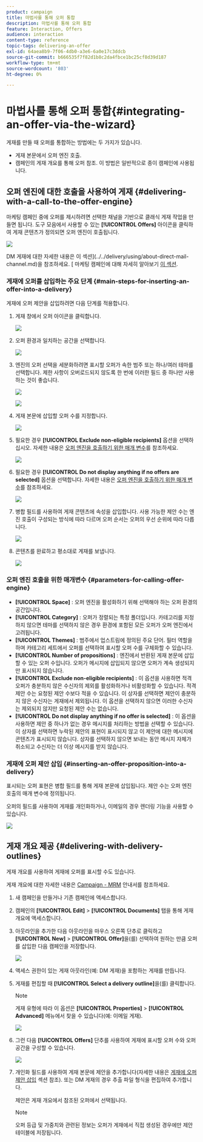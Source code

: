 ```yaml
---
product: campaign
title: 마법사를 통해 오퍼 통합
description: 마법사를 통해 오퍼 통합
feature: Interaction, Offers
audience: interaction
content-type: reference
topic-tags: delivering-an-offer
exl-id: 64aea8b9-7f06-4db0-a3e6-6a0e17c3ddcb
source-git-commit: b666535f7f82d1b8c2da4fbce1bc25cf8d39d187
workflow-type: tm+mt
source-wordcount: '803'
ht-degree: 0%

---
```


# 마법사를 통해 오퍼 통합{#integrating-an-offer-via-the-wizard}



게재를 만들 때 오퍼를 통합하는 방법에는 두 가지가 있습니다.

* 게재 본문에서 오퍼 엔진 호출.
* 캠페인의 게재 개요를 통해 오퍼 참조. 이 방법은 일반적으로 종이 캠페인에 사용됩니다.

## 오퍼 엔진에 대한 호출을 사용하여 게재 {#delivering-with-a-call-to-the-offer-engine}

마케팅 캠페인 중에 오퍼를 제시하려면 선택한 채널을 기반으로 클래식 게재 작업을 만들면 됩니다. 도구 모음에서 사용할 수 있는 **[!UICONTROL Offers]** 아이콘을 클릭하여 게재 콘텐츠가 정의되면 오퍼 엔진이 호출됩니다.

![](assets/offer_delivery_009.png)

DM 게재에 대한 자세한 내용은 이 섹션](../../delivery/using/about-direct-mail-channel.md)을 참조하세요. [ 마케팅 캠페인에 대해 자세히 알아보기 [이 섹션](../../campaign/using/setting-up-marketing-campaigns.md).

### 게재에 오퍼를 삽입하는 주요 단계 {#main-steps-for-inserting-an-offer-into-a-delivery}

게재에 오퍼 제안을 삽입하려면 다음 단계를 적용합니다.

1. 게재 창에서 오퍼 아이콘을 클릭합니다.

   ![](assets/offer_delivery_001.png)

1. 오퍼 환경과 일치하는 공간을 선택합니다.

   ![](assets/offer_delivery_002.png)

1. 엔진의 오퍼 선택을 세분화하려면 표시할 오퍼가 속한 범주 또는 하나/여러 테마를 선택합니다. 제한 사항이 오버로드되지 않도록 한 번에 이러한 필드 중 하나만 사용하는 것이 좋습니다.

   ![](assets/offer_delivery_003.png)

   ![](assets/offer_delivery_004.png)

1. 게재 본문에 삽입할 오퍼 수를 지정합니다.

   ![](assets/offer_delivery_005.png)

1. 필요한 경우 **[!UICONTROL Exclude non-eligible recipients]** 옵션을 선택하십시오. 자세한 내용은 [오퍼 엔진을 호출하기 위한 매개 변수](#parameters-for-calling-offer-engine)를 참조하세요.

   ![](assets/offer_delivery_006.png)

1. 필요한 경우 **[!UICONTROL Do not display anything if no offers are selected]** 옵션을 선택합니다. 자세한 내용은 [오퍼 엔진을 호출하기 위한 매개 변수](#parameters-for-calling-offer-engine)를 참조하세요.

   ![](assets/offer_delivery_007.png)

1. 병합 필드를 사용하여 게재 콘텐츠에 속성을 삽입합니다. 사용 가능한 제안 수는 엔진 호출이 구성되는 방식에 따라 다르며 오퍼 순서는 오퍼의 우선 순위에 따라 다릅니다.

   ![](assets/offer_delivery_008.png)

1. 콘텐츠를 완료하고 평소대로 게재를 보냅니다.

   ![](assets/offer_delivery_010.png)

### 오퍼 엔진 호출을 위한 매개변수 {#parameters-for-calling-offer-engine}

* **[!UICONTROL Space]** : 오퍼 엔진을 활성화하기 위해 선택해야 하는 오퍼 환경의 공간입니다.
* **[!UICONTROL Category]** : 오퍼가 정렬되는 특정 폴더입니다. 카테고리를 지정하지 않으면 테마를 선택하지 않은 경우 환경에 포함된 모든 오퍼가 오퍼 엔진에서 고려됩니다.
* **[!UICONTROL Themes]** : 범주에서 업스트림에 정의된 주요 단어. 필터 역할을 하며 카테고리 세트에서 오퍼를 선택하여 표시할 오퍼 수를 구체화할 수 있습니다.
* **[!UICONTROL Number of propositions]** : 엔진에서 반환된 게재 본문에 삽입할 수 있는 오퍼 수입니다. 오퍼가 메시지에 삽입되지 않으면 오퍼가 계속 생성되지만 표시되지 않습니다.
* **[!UICONTROL Exclude non-eligible recipients]** : 이 옵션을 사용하면 적격 오퍼가 충분하지 않은 수신자의 제외를 활성화하거나 비활성화할 수 있습니다. 적격 제안 수는 요청된 제안 수보다 적을 수 있습니다. 이 상자를 선택하면 제안이 충분하지 않은 수신자는 게재에서 제외됩니다. 이 옵션을 선택하지 않으면 이러한 수신자는 제외되지 않지만 요청된 제안 수는 없습니다.
* **[!UICONTROL Do not display anything if no offer is selected]** : 이 옵션을 사용하면 제안 중 하나가 없는 경우 메시지를 처리하는 방법을 선택할 수 있습니다. 이 상자를 선택하면 누락된 제안의 표현이 표시되지 않고 이 제안에 대한 메시지에 콘텐츠가 표시되지 않습니다. 상자를 선택하지 않으면 보내는 동안 메시지 자체가 취소되고 수신자는 더 이상 메시지를 받지 않습니다.

### 게재에 오퍼 제안 삽입 {#inserting-an-offer-proposition-into-a-delivery}

표시되는 오퍼 표현은 병합 필드를 통해 게재 본문에 삽입됩니다. 제안 수는 오퍼 엔진 호출의 매개 변수에 정의됩니다.

오퍼의 필드를 사용하여 게재를 개인화하거나, 이메일의 경우 렌더링 기능을 사용할 수 있습니다.

![](assets/offer_delivery_011.png)

## 게재 개요 제공 {#delivering-with-delivery-outlines}

게재 개요를 사용하여 게재에 오퍼를 표시할 수도 있습니다.

게재 개요에 대한 자세한 내용은 [Campaign - MRM](../../campaign/using/marketing-campaign-deliveries.md#associating-and-structuring-resources-linked-via-a-delivery-outline) 안내서를 참조하세요.

1. 새 캠페인을 만들거나 기존 캠페인에 액세스합니다.
1. 캠페인의 **[!UICONTROL Edit]** > **[!UICONTROL Documents]** 탭을 통해 게재 개요에 액세스합니다.
1. 아웃라인을 추가한 다음 아웃라인을 마우스 오른쪽 단추로 클릭하고 **[!UICONTROL New]** > **[!UICONTROL Offer]**&#x200B;을(를) 선택하여 원하는 만큼 오퍼를 삽입한 다음 캠페인을 저장합니다.

   ![](assets/int_compo_offre1.png)

1. 액세스 권한이 있는 게재 아웃라인(예: DM 게재)을 포함하는 게재를 만듭니다.
1. 게재를 편집할 때 **[!UICONTROL Select a delivery outline]**&#x200B;을(를) 클릭합니다.

   >[!NOTE]
   >
   >게재 유형에 따라 이 옵션은 **[!UICONTROL Properties]** > **[!UICONTROL Advanced]** 메뉴에서 찾을 수 있습니다(예: 이메일 게재).

   ![](assets/int_compo_offre2.png)

1. 그런 다음 **[!UICONTROL Offers]** 단추를 사용하여 게재에 표시할 오퍼 수와 오퍼 공간을 구성할 수 있습니다.

   ![](assets/int_compo_offre3.png)

1. 개인화 필드를 사용하여 게재 본문에 제안을 추가합니다(자세한 내용은 [게재에 오퍼 제안 삽입](#inserting-an-offer-proposition-into-a-delivery) 섹션 참조). 또는 DM 게재의 경우 추출 파일 형식을 편집하여 추가합니다.

   제안은 게재 개요에서 참조된 오퍼에서 선택됩니다.

   >[!NOTE]
   >
   >오퍼 등급 및 가중치와 관련된 정보는 오퍼가 게재에서 직접 생성된 경우에만 제안 테이블에 저장됩니다.
